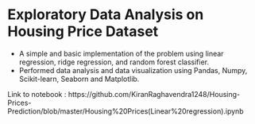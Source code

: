 # Exploratory Data Analysis on Housing Price Dataset
<ul>
<li> A simple and basic implementation of the problem using linear regression, ridge regression, and random forest classifier.
<li> Performed data analysis and data visualization using Pandas, Numpy, Scikit-learn, Seaborn and Matplotlib.
</ul>
Link to notebook : 
https://github.com/KiranRaghavendra1248/Housing-Prices-Prediction/blob/master/Housing%20Prices(Linear%20regression).ipynb



